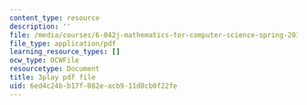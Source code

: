 ```yaml
---
content_type: resource
description: ''
file: /media/courses/6-042j-mathematics-for-computer-science-spring-2015/6ed4c24bb17f082eacb911d8cb0f22fe_QKO_2WQkZ0k.pdf
file_type: application/pdf
learning_resource_types: []
ocw_type: OCWFile
resourcetype: Document
title: 3play pdf file
uid: 6ed4c24b-b17f-082e-acb9-11d8cb0f22fe
---
```

